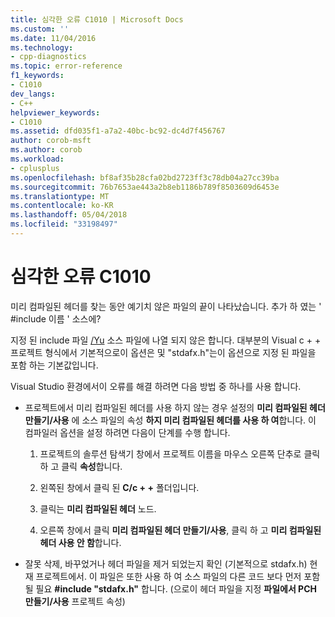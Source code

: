 ```yaml
---
title: 심각한 오류 C1010 | Microsoft Docs
ms.custom: ''
ms.date: 11/04/2016
ms.technology:
- cpp-diagnostics
ms.topic: error-reference
f1_keywords:
- C1010
dev_langs:
- C++
helpviewer_keywords:
- C1010
ms.assetid: dfd035f1-a7a2-40bc-bc92-dc4d7f456767
author: corob-msft
ms.author: corob
ms.workload:
- cplusplus
ms.openlocfilehash: bf8af35b28cfa02bd2723ff3c78db04a27cc39ba
ms.sourcegitcommit: 76b7653ae443a2b8eb1186b789f8503609d6453e
ms.translationtype: MT
ms.contentlocale: ko-KR
ms.lasthandoff: 05/04/2018
ms.locfileid: "33198497"
---
```

# <a name="fatal-error-c1010"></a>심각한 오류 C1010
미리 컴파일된 헤더를 찾는 동안 예기치 않은 파일의 끝이 나타났습니다. 추가 하 였는 ' #include 이름 ' 소스에?  
  
 지정 된 include 파일 [/Yu](../../build/reference/yu-use-precompiled-header-file.md) 소스 파일에 나열 되지 않은 합니다.  대부분의 Visual c + + 프로젝트 형식에서 기본적으로이 옵션은 및 "stdafx.h"는이 옵션으로 지정 된 파일을 포함 하는 기본값입니다.  
  
 Visual Studio 환경에서이 오류를 해결 하려면 다음 방법 중 하나를 사용 합니다.  
  
-   프로젝트에서 미리 컴파일된 헤더를 사용 하지 않는 경우 설정의 **미리 컴파일된 헤더 만들기/사용** 에 소스 파일의 속성 **하지 미리 컴파일된 헤더를 사용 하 여**합니다. 이 컴파일러 옵션을 설정 하려면 다음이 단계를 수행 합니다.  
  
    1.  프로젝트의 솔루션 탐색기 창에서 프로젝트 이름을 마우스 오른쪽 단추로 클릭 하 고 클릭 **속성**합니다.  
  
    2.  왼쪽된 창에서 클릭 된 **C/c + +** 폴더입니다.  
  
    3.  클릭는 **미리 컴파일된 헤더** 노드.  
  
    4.  오른쪽 창에서 클릭 **미리 컴파일된 헤더 만들기/사용**, 클릭 하 고 **미리 컴파일된 헤더 사용 안 함**합니다.  
  
-   잘못 삭제, 바꾸었거나 헤더 파일을 제거 되었는지 확인 (기본적으로 stdafx.h) 현재 프로젝트에서. 이 파일은 또한 사용 하 여 소스 파일의 다른 코드 보다 먼저 포함 될 필요 **#include "stdafx.h"** 합니다. (으로이 헤더 파일을 지정 **파일에서 PCH 만들기/사용** 프로젝트 속성)